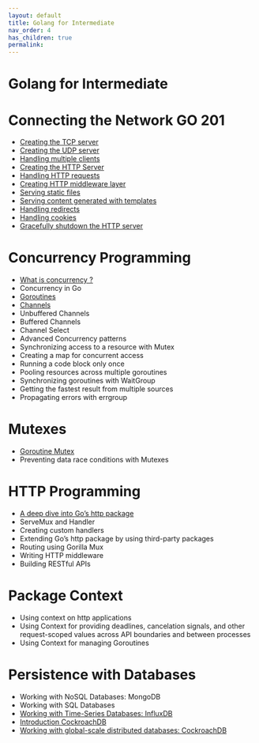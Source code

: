 ```yaml
---
layout: default
title: Golang for Intermediate
nav_order: 4
has_children: true
permalink: 
---
```



# Golang for Intermediate

# Connecting the Network GO 201 

- [Creating the TCP server](./Creating_the_TCP_server.md)
- [Creating the UDP server](./Creating_the_UDP_server.md)
- [Handling multiple clients](./Handling_multiple_clients.md)
- [Creating the HTTP Server](.Creating_the_HTTP_Server.md)
- [Handling HTTP requests](./Handling_HTTP_requests.md)
- [Creating HTTP middleware layer](./Creating_HTTP_middleware_layer.md)
- [Serving static files](./Serving_static_files.md)
- [Serving content generated with templates](./Serving_content_generated_with_templates.md)
- [Handling redirects](./Handling_redirects.md)
- [Handling cookies](./Handling_cookies.md)
- [Gracefully shutdown the HTTP server](./Gracefully_shutdown_the_HTTP_server.md)









# Concurrency Programming
- [What is concurrency ?](./Concurrency_in_Go.md)
-  Concurrency in Go
- [Goroutines](./Goroutine.md)
- [Channels](./Goroutine_Channel.md)
- Unbuffered Channels
-  Buffered Channels
- Channel Select
- Advanced Concurrency patterns
- Synchronizing access to a resource with Mutex
- Creating a map for concurrent access
- Running a code block only once
- Pooling resources across multiple goroutines
- Synchronizing goroutines with WaitGroup
- Getting the fastest result from multiple sources
- Propagating errors with errgroup

# Mutexes
- [Goroutine Mutex](./Goroutine_Mutex.md)
- Preventing data race conditions with Mutexes

# HTTP Programming
- [A deep dive into Go’s http package](./deep_dive_into_Go_http_package.md)
- ServeMux and Handler
- Creating custom handlers
- Extending Go’s http package by using third-party packages
- Routing using Gorilla Mux
- Writing HTTP middleware
- Building RESTful APIs

# Package Context
- Using context on http applications
- Using Context for providing deadlines, cancelation signals,
and other request-scoped values across API boundaries and
between processes
- Using Context for managing Goroutines

# Persistence with Databases
-  Working with NoSQL Databases: MongoDB
-  Working with SQL Databases
- [Working with Time-Series Databases: InfluxDB](./Working_with_Time_Series_Databases_InfluxDB.md)
- [Introduction  CockroachDB](./intro_COCKROACHDB.md)
- [Working with global-scale distributed databases: CockroachDB](./Working_with_global-scale_distributed_databases_CockroachDB.md)
